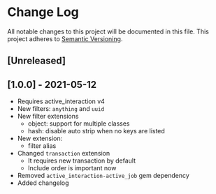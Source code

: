 # Change Log
All notable changes to this project will be documented in this file.
This project adheres to [Semantic Versioning](http://semver.org/).

## [Unreleased]

## [1.0.0] - 2021-05-12

- Requires active_interaction v4
- New filters: `anything` and `uuid`
- New filter extensions
    - object: support for multiple classes 
    - hash: disable auto strip when no keys are listed
- New extension: 
    - filter alias
- Changed `transaction` extension
    - It requires new transaction by default
    - Include order is important now
- Removed `active_interaction-active_job` gem dependency
- Added changelog
